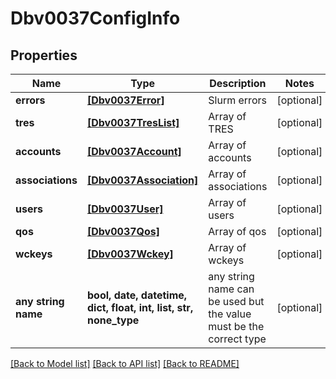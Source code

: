 # Dbv0037ConfigInfo


## Properties
Name | Type | Description | Notes
------------ | ------------- | ------------- | -------------
**errors** | [**[Dbv0037Error]**](Dbv0037Error.md) | Slurm errors | [optional] 
**tres** | [**[Dbv0037TresList]**](Dbv0037TresList.md) | Array of TRES | [optional] 
**accounts** | [**[Dbv0037Account]**](Dbv0037Account.md) | Array of accounts | [optional] 
**associations** | [**[Dbv0037Association]**](Dbv0037Association.md) | Array of associations | [optional] 
**users** | [**[Dbv0037User]**](Dbv0037User.md) | Array of users | [optional] 
**qos** | [**[Dbv0037Qos]**](Dbv0037Qos.md) | Array of qos | [optional] 
**wckeys** | [**[Dbv0037Wckey]**](Dbv0037Wckey.md) | Array of wckeys | [optional] 
**any string name** | **bool, date, datetime, dict, float, int, list, str, none_type** | any string name can be used but the value must be the correct type | [optional]

[[Back to Model list]](../README.md#documentation-for-models) [[Back to API list]](../README.md#documentation-for-api-endpoints) [[Back to README]](../README.md)



